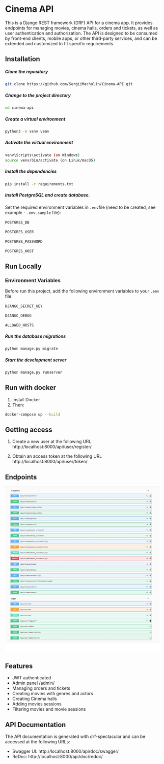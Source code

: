 # Cinema API

This is a Django REST framework (DRF) API for a cinema app. It provides endpoints for managing movies, cinema halls, orders and tickets, as well as user authentication and authorization. The API is designed to be consumed by front-end clients, mobile apps, or other third-party services, and can be extended and customized to fit specific requirements

## Installation

##### Clone the repository

```bash
git clone https://github.com/SergiiMachulin/Cinema-API.git
```

##### Change to the project directory

```bash
cd cinema-api
```

##### Create a virtual environment

```bash
python3 -m venv venv
```

##### Activate the virtual environment

```bash
venv\Scripts\activate (on Windows)
source venv/bin/activate (on Linux/macOS)
```

##### Install the dependencies

```bash
pip install -r requirements.txt
```

##### Install PostgreSQL and create database.

Set the required environment variables in ```.env```file (need to be created, see example - ```.env.sample``` file):

`POSTGRES_DB`

`POSTGRES_USER`

`POSTGRES_PASSWORD`

`POSTGRES_HOST`


## Run Locally

### Environment Variables

Before run this project, add the following environment variables to your ```.env``` file

`DJANGO_SECRET_KEY`

`DJANGO_DEBUG`

`ALLOWED_HOSTS`

##### Run the database migrations

```bash
python manage.py migrate
```

 ##### Start the development server

```bash
python manage.py runserver
```

## Run with docker

1. Install Docker
2. Then:
```bash
docker-compose up --build
```

## Getting access
1. Create a new user at the following URL http://localhost:8000/api/user/register/

2. Obtain an access token at the following URL http://localhost:8000/api/user/token/

## Endpoints
![endpoints](endpoints.jpg)

## Features

- JWT authenticated
- Admin panel /admin/
- Managing orders and tickets
- Creating movies with genres and actors
- Creating Cinema halls
- Adding movies sessions
- Filtering movies and movie sessions

## API Documentation

The API documentation is generated with drf-spectacular and can be accessed at the following URLs:

- Swagger UI: http://localhost:8000/api/doc/swagger/
- ReDoc: http://localhost:8000/api/doc/redoc/
